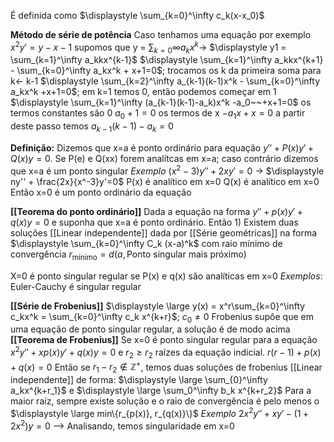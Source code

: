 É definida como 
$\displaystyle \sum_{k=0}^\infty c_k(x-x_0)$

**Método de série de potência**
	Caso tenhamos uma equação por exemplo $x^2y'=y-x-1$
	supomos que y = $\displaystyle \sum_{k=0}\infty a_kx^k$-> $\displaystyle y1 = \sum_{k=1}^\infty a_kkx^{k-1}$
	$\displaystyle \sum_{k=1}^\infty a_kkx^{k+1} - \sum_{k=0}^\infty a_kx^k + x+1=0$; trocamos os k da primeira soma para k<- k-1
	$\displaystyle \sum_{k=2}^\infty a_{k-1}(k-1)x^k - \sum_{k=0}^\infty a_kx^k +x+1=0$; em k=1 temos 0, então podemos começar em 1
	$\displaystyle \sum_{k=1}^\infty (a_{k-1}(k-1)-a_k)x^k -a_0~~+x+1=0$
	os termos constantes são 0
	$a_0+1=0$
	os termos de x
	$-a_1x+x=0$
	a partir deste passo temos 
	$a_{k-1}(k-1)- a_k=0$
	
**Definição:**
	Dizemos que x=a é ponto ordinário para equação $y'' +P(x)y'+Q(x)y =0$. Se P(e) e Q(xx) forem analítcas em x=a; caso contrário dizemos que x=a é um ponto singular
	_Exemplo_
	$(x^2-3)y'' +2xy'=0$ -> $\displaystyle ny'' + \frac{2x}{x^-3}y'=0$
	P(x) é analítico em x=0
	Q(x) é analítico em x=0
	Então x=0 é um ponto ordinário da equação

**[[Teorema do ponto ordinário]]**
	Dada a equação na forma $y'' +p(x)y' +q(x)y =0$ e suponha que x=a é ponto ordinário. Então
	1) Existem duas soluções [[Linear independente]] dada por [[Série geométricas]] na forma $\displaystyle \sum_{k=0}^\infty C_k (x-a)^k$ com raio mínimo de convergência $r_{\text{mínimo}}=d(a,\text{Ponto singular mais próximo})$

X=0 é ponto singular regular se P(x) e q(x) são analíticas em x=0
_Exemplos_:
	Euler-Cauchy é singular regular

**[[Série de Frobenius]]**
	$\displaystyle \large y(x) = x^r\sum_{k=0}^\infty c_kx^k = \sum_{k=0}^\infty c_k x^{k+r}$; $c_0 \neq 0$
	Frobenius supôe que em uma equação de ponto singular regular, a solução é de modo acima
**[[Teorema de Frobenius]]**
	Se x=0 é ponto singular regular para a equação $x^2y''+xp(x)y'+q(x)y=0$ e $r_2 \geq r_2$ raízes da equação indicial. $r(r-1) +p(x)+ q(x)= 0$
	Então se $r_1 - r_2 \notin \mathbb{Z}^+$, temos duas soluções de frobenius [[Linear independente]]
	de forma:
	$\displaystyle \large \sum_{0}^\infty a_kx^{k+r_1}$ e $\displaystyle \large \sum_0^\infty b_k x^{k+r_2}$ 
	Para a maior raíz, sempre existe solução e o raio de convergência é pelo menos o $\displaystyle \large min\{r_{p(x)}, r_{q(x)}\}$
	_Exemplo_
	$2x^2y'' + xy' - (1+2x^2)y = 0$ --> Analisando, temos singularidade em x=0
	
	
